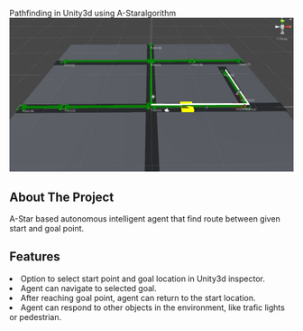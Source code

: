Pathfinding in Unity3d using A-Staralgorithm
![Product Name Screen Shot][product-screenshot]

## About The Project
A-Star based autonomous intelligent agent that find route between given start and goal point.

## Features
<li>Option to select start point and goal location in Unity3d inspector.</li>
<li>Agent can navigate to selected goal.</li>
<li>After reaching goal point, agent can return to the start location.</li>
<li>Agent can respond to other objects in the environment, like trafic lights or pedestrian.</li>

[product-screenshot]: images/Screenshot.JPG